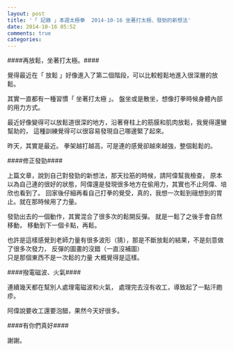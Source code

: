 ```yaml
---
layout: post
title: '「 記錄 」本週太極拳  2014-10-16 坐著打太極、發勁的新想法'
date: 2014-10-16 05:52
comments: true
categories: 
---
```

####再放鬆，坐著打太極。####

覺得最近在「 放鬆 」好像進入了第二個階段，可以比較輕鬆地進入很深層的放鬆。

其實一直都有一種習慣「 坐著打太極 」。
盤坐或是散坐，想像打拳時候身體內部的用力方式。

最近好像變得可以放鬆道很深的地方，沿著脊柱上的筋膜和肌肉放鬆，我覺得還蠻幫助的，
這種訓練覺得可以很容易發現自己哪邊緊了起來。

昨天，其實是最近。
拳架越打越高，可是連的感覺卻越來越強，整個鬆鬆的。

####修正發勁####

上篇文章，說到自己對發勁的新想法，那天拉筋的時候，請阿偉幫我檢查，
原本以為自己連的很好的狀態，阿偉還是發現很多地方在偷用力，其實也不止阿偉、培欣也看到了。
回家後仔細再看自己打拳的覺受，真的，我想一次鬆到硪想到的胃止。就在那時候用了力量。


發勁出去的一個動作，其實混合了很多次的鬆開反彈。
就是一鬆了之後手會自然移動，
移動到下一個卡點，再鬆。

也許是這樣感覺到老師力量有很多波形（猜），那是不斷放鬆的結果，不是刻意做了很多次發力，
反彈的圖畫的沒錯（一直沒補圖）  
只是那個東西不是一次鬆的力量
大概覺得是這樣。

####撥電磁波、火氣####

連續幾天都在幫別人處理電磁波和火氣，
處理完去沒有收工，導致起了一點汗皰疹。

阿偉說要收工還要泡醋，果然今天好很多。

####有你們真好####

謝謝。





